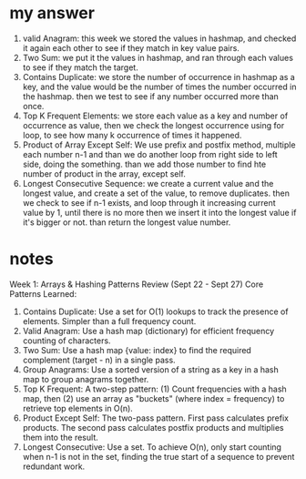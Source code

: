 # my answer

1. valid Anagram: this week we stored the values in hashmap, and checked it again each other to see if they match in key value pairs.
2. Two Sum: we put it the values in hashmap, and ran through each values to see if they match the target.
3. Contains Duplicate: we store the number of occurrence in hashmap as a key, and the value would be the number of times the number occurred in the hashmap. then we test to see if any number occurred more than once.
4. Top K Frequent Elements: we store each value as a key and number of occurrence as value, then we check the longest occurrence using for loop, to see how many k occurrence of times it happened.
5. Product of Array Except Self: We use prefix and postfix method, multiple each number n-1 and than we do another loop from right side to left side, doing the something. than we add those number to find hte number of product in the array, except self.
6. Longest Consecutive Sequence: we create a current value and the longest value, and create a set of the value, to remove duplicates. then we check to see if n-1 exists, and loop through it increasing current value by 1, until there is no more then we insert it into the longest value if it's bigger or not. than return the longest value number.

# notes
Week 1: Arrays & Hashing Patterns Review (Sept 22 - Sept 27)
Core Patterns Learned:
1. Contains Duplicate: Use a set for O(1) lookups to track the presence of elements. Simpler than a full frequency count.
2. Valid Anagram: Use a hash map (dictionary) for efficient frequency counting of characters.
3. Two Sum: Use a hash map {value: index} to find the required complement (target - n) in a single pass.
4. Group Anagrams: Use a sorted version of a string as a key in a hash map to group anagrams together.
5. Top K Frequent: A two-step pattern: (1) Count frequencies with a hash map, then (2) use an array as "buckets" (where index = frequency) to retrieve top elements in O(n).
6. Product Except Self: The two-pass pattern. First pass calculates prefix products. The second pass calculates postfix products and multiplies them into the result.
7. Longest Consecutive: Use a set. To achieve O(n), only start counting when n-1 is not in the set, finding the true start of a sequence to prevent redundant work.